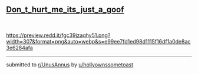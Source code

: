 ## [Don_t_hurt_me_its_just_a_goof](https://www.reddit.com/r/UnusAnnus/comments/jrvenw/dont_hurt_me_its_just_a_goof/)
&#x200B;

https://preview.redd.it/fgc39jzaqhy51.png?width=307&format=png&auto=webp&s=e99ee7fd1ed98d1115f16df1a0de8ac3e6284afa

---

submitted to [r/UnusAnnus](https://www.reddit.com/r/UnusAnnus) by [u/hollyownssometoast](https://www.reddit.com/user/hollyownssometoast)
